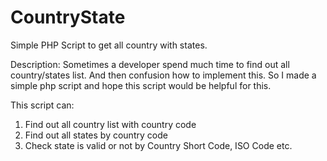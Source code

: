 # CountryState
Simple PHP Script to get all country with states.

Description: Sometimes a developer spend much time to find out all country/states list. And then confusion how to implement this. 
So I made a simple php script and hope this script would be helpful for this.  

This script can:
1. Find out all country list with country code
2. Find out all states by country code
3. Check state is valid or not by Country Short Code, ISO Code etc.
